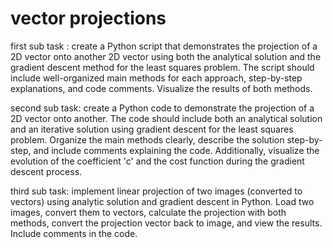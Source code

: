 # vector projections

first sub task : create a Python script that demonstrates the projection of a 2D vector onto another 2D vector using both the analytical solution and the gradient descent method for the least squares problem. The script should include well-organized main methods for each approach, step-by-step explanations, and code comments. Visualize the results of both methods.

second sub task: create a Python code to demonstrate the projection of a 2D vector onto another. The code should include both an analytical solution and an iterative solution using gradient descent for the least squares problem. Organize the main methods clearly, describe the solution step-by-step, and include comments explaining the code. Additionally, visualize the evolution of the coefficient 'c' and the cost function during the gradient descent process.

third sub task: implement linear projection of two images (converted to vectors) using analytic solution and gradient descent in Python. Load two images, convert them to vectors, calculate the projection with both methods, convert the projection vector back to image, and view the results. Include comments in the code.
